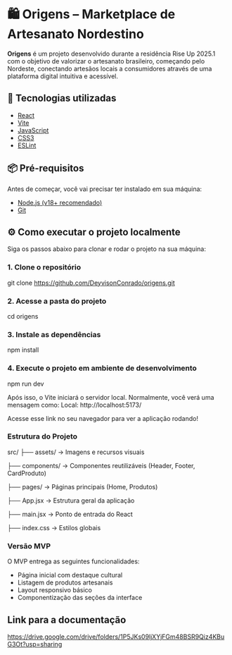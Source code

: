 # 🛍️ Origens – Marketplace de Artesanato Nordestino

**Origens** é um projeto desenvolvido durante a residência Rise Up 2025.1 com o objetivo de valorizar o artesanato brasileiro, começando pelo Nordeste, conectando artesãos locais a consumidores através de uma plataforma digital intuitiva e acessível.

## 🚀 Tecnologias utilizadas

- [React](https://reactjs.org/)
- [Vite](https://vitejs.dev/)
- [JavaScript](https://developer.mozilla.org/pt-BR/docs/Web/JavaScript)
- [CSS3](https://developer.mozilla.org/pt-BR/docs/Web/CSS)
- [ESLint](https://eslint.org/)

## 📦 Pré-requisitos

Antes de começar, você vai precisar ter instalado em sua máquina:

- [Node.js (v18+ recomendado)](https://nodejs.org/)
- [Git](https://git-scm.com/)

## ⚙️ Como executar o projeto localmente

Siga os passos abaixo para clonar e rodar o projeto na sua máquina:


### 1. Clone o repositório

git clone https://github.com/DeyvisonConrado/origens.git


### 2. Acesse a pasta do projeto

cd origens

### 3. Instale as dependências

npm install

### 4. Execute o projeto em ambiente de desenvolvimento

npm run dev

Após isso, o Vite iniciará o servidor local. Normalmente, você verá uma mensagem como:
Local: http://localhost:5173/

Acesse esse link no seu navegador para ver a aplicação rodando!


### Estrutura do Projeto

src/
  ├── assets/        → Imagens e recursos visuais
  
  ├── components/    → Componentes reutilizáveis (Header, Footer, CardProduto)
  
  ├── pages/         → Páginas principais (Home, Produtos)
  
  ├── App.jsx        → Estrutura geral da aplicação
  
  ├── main.jsx       → Ponto de entrada do React
  
  ├── index.css      → Estilos globais

### Versão MVP

O MVP entrega as seguintes funcionalidades:

* Página inicial com destaque cultural
* Listagem de produtos artesanais
* Layout responsivo básico
* Componentização das seções da interface

## Link para a documentação

https://drive.google.com/drive/folders/1P5JKs09ljXYjFGm48BSR9Qiz4KBuG3Ot?usp=sharing

